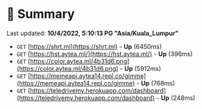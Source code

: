 # 📖 Summary
Last updated: **10/4/2022, 5:10:13 PG "Asia/Kuala_Lumpur"**

- `GET` [https://shrt.ml](https://shrt.ml) - **Up** (6450ms)
- `GET` [https://hst.aytea.ml/](https://hst.aytea.ml/) - **Up** (396ms)
- `GET` [https://color.aytea.ml/4b31d6.png](https://color.aytea.ml/4b31d6.png) - **Up** (5912ms)
- `GET` [https://memeapi.aytea14.repl.co/gimme](https://memeapi.aytea14.repl.co/gimme) - **Up** (768ms)
- `GET` [https://teledrivemy.herokuapp.com/dashboard](https://teledrivemy.herokuapp.com/dashboard) - **Up** (248ms)

